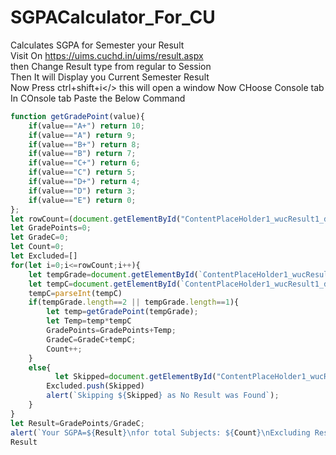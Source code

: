 # SGPACalculator_For_CU
Calculates SGPA for Semester your Result<br/>
Visit On https://uims.cuchd.in/uims/result.aspx <br/>
then Change Result type from regular to Session<br/>
Then It will Display you Current Semester Result<br/>
Now Press <a>ctrl+shift+i</> this will open a window Now CHoose Console tab<br/>
In COnsole tab Paste the Below Command <br/>
```js
function getGradePoint(value){
    if(value=="A+") return 10;
    if(value=="A") return 9;
    if(value=="B+") return 8;
    if(value=="B") return 7;
    if(value=="C+") return 6;
    if(value=="C") return 5;
    if(value=="D+") return 4;
    if(value=="D") return 3;
    if(value=="E") return 0;
};
let rowCount=(document.getElementById("ContentPlaceHolder1_wucResult1_dlResult_Repeater1_0").rows.length)-2
let GradePoints=0;
let GradeC=0;
let Count=0;
let Excluded=[]
for(let i=0;i<=rowCount;i++){
    let tempGrade=document.getElementById(`ContentPlaceHolder1_wucResult1_dlResult_Repeater1_0_lblGrade_${i}`).innerText;
    let tempC=document.getElementById(`ContentPlaceHolder1_wucResult1_dlResult_Repeater1_0_lblCredits_${i}`).innerText;
    tempC=parseInt(tempC)
    if(tempGrade.length==2 || tempGrade.length==1){
        let temp=getGradePoint(tempGrade);
        let Temp=temp*tempC
        GradePoints=GradePoints+Temp;
        GradeC=GradeC+tempC;
        Count++;
    }
    else{
          let Skipped=document.getElementById("ContentPlaceHolder1_wucResult1_dlResult_Repeater1_0").rows[i+1].cells.item(1).innerText;
        Excluded.push(Skipped)
        alert(`Skipping ${Skipped} as No Result was Found`);
    }
}
let Result=GradePoints/GradeC;
alert(`Your SGPA=${Result}\nfor total Subjects: ${Count}\nExcluding Result of ${Excluded}`)
Result
```

